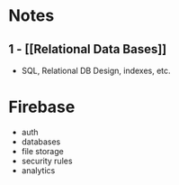 # Notes
## 1 -  [[Relational Data Bases]]
+ SQL, Relational DB Design, indexes, etc.

# Firebase
+ auth
+ databases
+ file storage
+ security rules
+ analytics